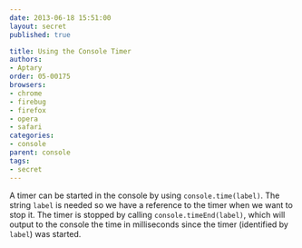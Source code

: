 ```yaml
---
date: 2013-06-18 15:51:00
layout: secret
published: true

title: Using the Console Timer
authors:
- Aptary
order: 05-00175
browsers:
- chrome
- firebug
- firefox
- opera
- safari
categories:
- console
parent: console
tags:
- secret
---
```


<p>A timer can be started in the console by using <code>console.time(label)</code>. The string <code>label</code> is needed so we have a reference to the timer when we want to stop it. The timer is stopped by calling <code>console.timeEnd(label)</code>, which will output to the console the time in milliseconds since the timer (identified by <code>label</code>) was started.</p>




